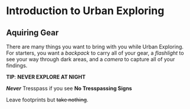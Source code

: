 # Introduction to Urban Exploring

## Aquiring Gear

There are many things you want to bring with you while Urban Exploring. For starters, you want a *backpack* 
to carry all of your gear, a _flashlight_ to see your way through dark areas, and a *camera* to capture all of your findings.

**TIP**: **NEVER EXPLORE AT NIGHT**

**_Never_** Tresspass if you see **No Tresspassing Signs**

Leave footprints but ~~take nothing~~.

